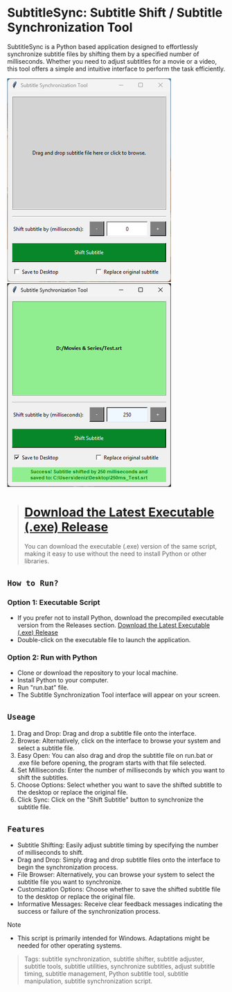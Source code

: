 # SubtitleSync: Subtitle Shift / Subtitle Synchronization Tool
SubtitleSync is a Python based application designed to effortlessly synchronize subtitle files by shifting them by a specified number of milliseconds. Whether you need to adjust subtitles for a movie or a video, this tool offers a simple and intuitive interface to perform the task efficiently.

<img title="SubtitleShift" src='images/SubtitleSync.png'><img title="SubtitleShift" src='images/test.png'>

> # [Download the Latest Executable (.exe) Release](https://github.com/denizsafak/SubtitleSync/releases/latest)
> You can download the executable (.exe) version of the same script, making it easy to use without the need to install Python or other libraries.

## `How to Run?`

### Option 1: Executable Script
- If you prefer not to install Python, download the precompiled executable version from the Releases section.
[Download the Latest Executable (.exe) Release](https://github.com/denizsafak/SubtitleSync/releases/latest)
- Double-click on the executable file to launch the application.

### Option 2: Run with Python
- Clone or download the repository to your local machine.
- Install Python to your computer.
- Run "run.bat" file.
- The Subtitle Synchronization Tool interface will appear on your screen.

## `Useage`
1) Drag and Drop: Drag and drop a subtitle file onto the interface.
2) Browse: Alternatively, click on the interface to browse your system and select a subtitle file.
3) Easy Open: You can also drag and drop the subtitle file on run.bat or .exe file before opening, the program starts with that file selected. 
4) Set Milliseconds: Enter the number of milliseconds by which you want to shift the subtitles.
5) Choose Options: Select whether you want to save the shifted subtitle to the desktop or replace the original file.
4) Click Sync: Click on the "Shift Subtitle" button to synchronize the subtitle file.

## `Features`
- Subtitle Shifting: Easily adjust subtitle timing by specifying the number of milliseconds to shift.
- Drag and Drop: Simply drag and drop subtitle files onto the interface to begin the synchronization process.
- File Browser: Alternatively, you can browse your system to select the subtitle file you want to synchronize.
- Customization Options: Choose whether to save the shifted subtitle file to the desktop or replace the original file.
- Informative Messages: Receive clear feedback messages indicating the success or failure of the synchronization process.

> [!NOTE]
> - This script is primarily intended for Windows. Adaptations might be needed for other operating systems.

> Tags: subtitle synchronization, subtitle shifter, subtitle adjuster, subtitle tools, subtitle utilities, synchronize subtitles, adjust subtitle timing, subtitle management, Python subtitle tool, subtitle manipulation, subtitle synchronization script.

